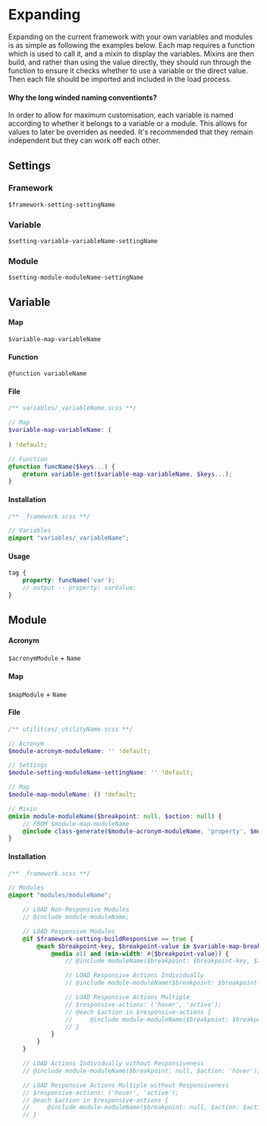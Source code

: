 # Expanding

Expanding on the current framework with your own variables and modules is as simple as following the examples below. Each map requires a function which is used to call it, and a mixin to display the variables. Mixins are then build, and rather than using the value directly, they should run through the function to ensure it checks whether to use a variable or the direct value. Then each file should be imported and included in the load process.

#### Why the long winded naming conventionts?

In order to allow for maximum customisation, each variable is named according to whether it belongs to a variable or a module. This allows for values to later be overriden as needed. It's recommended that they remain independent but they can work off each other.

## Settings

### Framework
`$framework-setting-settingName`

### Variable
`$setting-variable-variableName-settingName`

### Module
`$setting-module-moduleName-settingName`

## Variable

#### Map
`$variable-map-variableName`

#### Function
`@function variableName`

#### File

```scss
/** variables/_variableName.scss **/

// Map
$variable-map-variableName: (
    
) !default;

// Function
@function funcName($keys...) {
    @return variable-get($variable-map-variableName, $keys...);
}
```

#### Installation

```scss
/** _framework.scss **/

// Variables
@import "variables/_variableName";
```

#### Usage

```scss
tag {
    property: funcName('var');
    // output -- property: varValue;
}
```

## Module

#### Acronym
`$acronymModule` + `Name`

#### Map
`$mapModule` + `Name`

#### File

```scss
/** utilities/_utilityName.scss **/

// Acronym
$module-acronym-moduleName: '' !default;

// Settings
$module-setting-moduleName-settingName: '' !default;

// Map
$module-map-moduleName: () !default;

// Mixin
@mixin module-moduleName($breakpoint: null, $action: null) {
    // FROM $module-map-moduleName
    @include class-generate($module-acronym-moduleName, 'property', $module-map-moduleName, $breakpoint, $action);
}
```

#### Installation

```scss
/** _framework.scss **/

// Modules
@import "modules/moduleName";

    // LOAD Non-Responsive Modules
    // @include module-moduleName;

    // LOAD Responsive Modules
    @if $framework-setting-buildResponsive == true {
        @each $breakpoint-key, $breakpoint-value in $variable-map-breakpoint {
            @media all and (min-width: #{$breakpoint-value}) {
                // @include moduleName($breakpoint: $breakpoint-key, $action: null);

                // LOAD Responsive Actions Individually
                // @include module-moduleName($breakpoint: $breakpoint-key, $action: 'hover');

                // LOAD Responsive Actions Multiple
                // $responsive-actions: ('hover', 'active');
                // @each $action in $responsive-actions {
                //     @include module-moduleName($breakpoint: $breakpoint-key, $action: $action);
                // }
            }
        }
    }

    // LOAD Actions Individually without Responsiveness
    // @include module-moduleName($breakpoint: null, $action: 'hover');

    // LOAD Responsive Actions Multiple without Responsiveness
    // $responsive-actions: ('hover', 'active');
    // @each $action in $responsive-actions {
    //     @include module-moduleName($breakpoint: null, $action: $action);
    // }
```